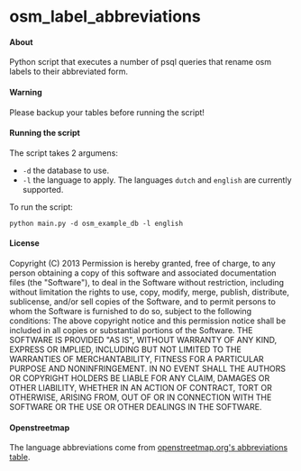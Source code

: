 osm_label_abbreviations
=====================

#### About
Python script that executes a number of psql queries that rename osm labels to their abbreviated form. 

#### Warning
Please backup your tables before running the script!

#### Running the script
The script takes 2 argumens:
* `-d` the database to use.
* `-l` the language to apply. The languages `dutch` and `english` are currently supported.

To run the script:
```
python main.py -d osm_example_db -l english
```

#### License
Copyright (C) 2013
Permission is hereby granted, free of charge, to any person obtaining a copy of this software and associated documentation files (the "Software"), to deal in the Software without restriction, including without limitation the rights to use, copy, modify, merge, publish, distribute, sublicense, and/or sell copies of the Software, and to permit persons to whom the Software is furnished to do so, subject to the following conditions:
The above copyright notice and this permission notice shall be included in all copies or substantial portions of the Software.
THE SOFTWARE IS PROVIDED "AS IS", WITHOUT WARRANTY OF ANY KIND, EXPRESS OR IMPLIED, INCLUDING BUT NOT LIMITED TO THE WARRANTIES OF MERCHANTABILITY, FITNESS FOR A PARTICULAR PURPOSE AND NONINFRINGEMENT. IN NO EVENT SHALL THE AUTHORS OR COPYRIGHT HOLDERS BE LIABLE FOR ANY CLAIM, DAMAGES OR OTHER LIABILITY, WHETHER IN AN ACTION OF CONTRACT, TORT OR OTHERWISE, ARISING FROM, OUT OF OR IN CONNECTION WITH THE SOFTWARE OR THE USE OR OTHER DEALINGS IN THE SOFTWARE.

#### Openstreetmap
The language abbreviations come from [openstreetmap.org's abbreviations table](http://wiki.openstreetmap.org/wiki/Name_finder:Abbreviations).


